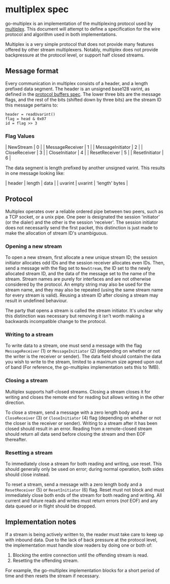 # multiplex spec

go-multiplex is an implementation of the multiplexing protocol used by
[multiplex](https://github.com/maxogden/multiplex). This document will attempt
to define a specification for the wire protocol and algorithm used in both
implementations.

Multiplex is a very simple protocol that does not provide many features offered
by other stream multiplexers. Notably, multiplex does not provide backpressure
at the protocol level, or support half closed streams.

## Message format
Every communication in multiplex consists of a header, and a length prefixed data segment.
The header is an unsigned base128 varint, as defined in the [protocol buffers spec](https://developers.google.com/protocol-buffers/docs/encoding#varints). The lower three bits are the message flags, and the rest of the bits (shifted down by three bits) are the stream ID this message pertains to:

```
header = readUvarint()
flag = head & 0x07
id = flag >> 3
```

### Flag Values

| NewStream        | 0 |
| MessageReceiver  | 1 |
| MessageInitiator | 2 |
| CloseReceiver    | 3 |
| CloseInitiator   | 4 |
| ResetReceiver    | 5 |
| ResetInitiator   | 6 |

The data segment is length prefixed by another unsigned varint. This results in one message looking like:

| header  | length  | data           |
| uvarint | uvarint | 'length' bytes |


## Protocol

Multiplex operates over a reliable ordered pipe between two peers, such as a TCP
socket, or a unix pipe. One peer is designated the session 'initiator' (or the
dialer) and the other is the session 'receiver'. The session initiator does not
necessarily send the first packet, this distinction is just made to make the
allocation of stream ID's unambiguous.

### Opening a new stream

To open a new stream, first allocate a new unique stream ID; the session
initiator allocates odd IDs and the session receiver allocates even IDs. Then,
send a message with the flag set to `NewStream`, the ID set to the newly
allocated stream ID, and the data of the message set to the name of the stream.
Stream names are purely for interfaces and are not otherwise considered by the
protocol. An empty string may also be used for the stream name, and they may
also be repeated (using the same stream name for every stream is valid). Reusing
a stream ID after closing a stream may result in undefined behaviour.

The party that opens a stream is called the stream initiator. It's unclear why
this distinction was necessary but removing it isn't worth making a backwards
incompatible change to the protocol.

### Writing to a stream

To write data to a stream, one must send a message with the flag
`MessageReceiver` (1) or `MessageInitiator` (2) (depending on whether or not the
writer is the receiver or sender). The data field should contain the data you
wish to write to the stream, limited to a maximum size agreed upon out of band
(For reference, the go-multiplex implementation sets this to 1MB).

### Closing a stream

Multiplex supports half-closed streams. Closing a stream closes it for writing
and closes the remote end for reading but allows writing in the other direction.

To close a stream, send a message with a zero length body and a `CloseReceiver`
(3) or `CloseInitiator` (4) flag (depending on whether or not the closer is the
receiver or sender). Writing to a stream after it has been closed should result
in an error. Reading from a remote-closed stream should return all data send
before closing the stream and then EOF thereafter.

### Resetting a stream

To immediately close a stream for both reading and writing, use reset. This
should generally only be used on error; during normal operation, both sides
should close instead.

To reset a stream, send a message with a zero length body and a `ResetReceiver`
(5) or `ResetInitiator` (6) flag. Reset must not block and must immediately
close both ends of the stream for both reading and writing. All current and
future reads and writes must return errors (*not* EOF) and any data queued or in
flight should be dropped.

## Implementation notes

If a stream is being actively written to, the reader must take care to keep up
with inbound data. Due to the lack of back pressure at the protocol level, the
implementation must handle slow readers by doing one or both of:

1. Blocking the entire connection until the offending stream is read.
2. Resetting the offending stream.

For example, the go-multiplex implementation blocks for a short period of time
and then resets the stream if necessary.

